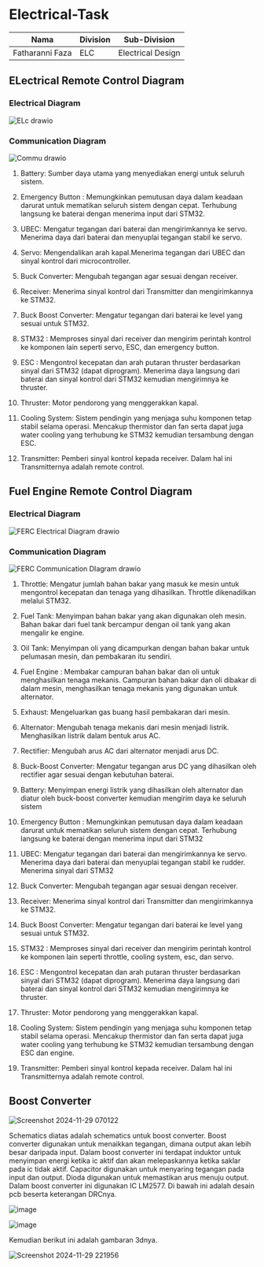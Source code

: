 # Electrical-Task

| Nama  | Division        | Sub-Division  |
| ----- | ---------- | ---------- |
| Fatharanni Faza   | ELC | Electrical Design |

## ELectrical Remote Control Diagram
### Electrical Diagram
![ELc drawio](https://github.com/user-attachments/assets/88c3058d-a142-4aeb-99b8-889ba25249a0)
### Communication Diagram
![Commu  drawio](https://github.com/user-attachments/assets/7052c500-6b4e-4505-b896-3969f69fbddd)

1. Battery: Sumber daya utama yang menyediakan energi untuk seluruh sistem.

2. Emergency Button : Memungkinkan pemutusan daya dalam keadaan darurat untuk mematikan seluruh sistem dengan cepat. Terhubung langsung ke baterai dengan menerima input dari STM32.

3. UBEC: Mengatur tegangan dari baterai dan mengirimkannya ke servo. Menerima daya dari baterai dan menyuplai tegangan stabil ke servo.

4. Servo: Mengendalikan arah kapal.Menerima tegangan dari UBEC dan sinyal kontrol dari microcontroller.

5. Buck Converter: Mengubah tegangan agar sesuai dengan receiver.

6. Receiver: Menerima sinyal kontrol dari Transmitter dan mengirimkannya ke STM32.

7. Buck Boost Converter: Mengatur tegangan dari baterai ke level yang sesuai untuk STM32.

8. STM32 : Memproses sinyal dari receiver dan mengirim perintah kontrol ke komponen lain seperti servo, ESC, dan emergency button.

9. ESC : Mengontrol kecepatan dan arah putaran thruster berdasarkan sinyal dari STM32 (dapat diprogram).
Menerima daya langsung dari baterai dan sinyal kontrol dari STM32 kemudian mengirimnya ke thruster.

10. Thruster: Motor pendorong yang menggerakkan kapal.

11. Cooling System: Sistem pendingin yang menjaga suhu komponen tetap stabil selama operasi.
Mencakup thermistor dan fan serta dapat juga water cooling yang terhubung ke STM32 kemudian tersambung dengan ESC.

12. Transmitter: Pemberi sinyal kontrol kepada receiver. Dalam hal ini Transmitternya adalah remote control.

## Fuel Engine Remote Control Diagram
### Electrical Diagram
![FERC Electrical Diagram drawio](https://github.com/user-attachments/assets/6e45734b-9e71-4c4e-80f1-aff560ab3e63)
### Communication Diagram
![FERC Communication DIagram drawio](https://github.com/user-attachments/assets/d8974c97-9d6c-440a-847b-9740d89abc3b)

1. Throttle: Mengatur jumlah bahan bakar yang masuk ke mesin untuk mengontrol kecepatan dan tenaga yang dihasilkan. Throttle dikenadilkan melalui STM32.

2. Fuel Tank: Menyimpan bahan bakar yang akan digunakan oleh mesin. Bahan bakar dari fuel tank bercampur dengan oil tank yang akan mengalir ke engine.

3. Oil Tank: Menyimpan oli yang dicampurkan dengan bahan bakar untuk pelumasan mesin, dan pembakaran itu sendiri.

4. Fuel Engine : Membakar campuran bahan bakar dan oli untuk menghasilkan tenaga mekanis. Campuran bahan bakar dan oli dibakar di dalam mesin, menghasilkan tenaga mekanis yang digunakan untuk alternator.

5. Exhaust: Mengeluarkan gas buang hasil pembakaran dari mesin.

6. Alternator: Mengubah tenaga mekanis dari mesin menjadi listrik. Menghasilkan listrik dalam bentuk arus AC.

7. Rectifier: Mengubah arus AC dari alternator menjadi arus DC.

8. Buck-Boost Converter: Mengatur tegangan arus DC yang dihasilkan oleh rectifier agar sesuai dengan kebutuhan baterai.

9. Battery: Menyimpan energi listrik yang dihasilkan oleh alternator dan diatur oleh buck-boost converter kemudian mengirim daya ke seluruh sistem

10. Emergency Button : Memungkinkan pemutusan daya dalam keadaan darurat untuk mematikan seluruh sistem dengan cepat. Terhubung langsung ke baterai dengan menerima input dari STM32

11. UBEC: Mengatur tegangan dari baterai dan mengirimkannya ke servo. Menerima daya dari baterai dan menyuplai tegangan stabil ke rudder. Menerima sinyal dari STM32

12. Buck Converter: Mengubah tegangan agar sesuai dengan receiver.

13. Receiver: Menerima sinyal kontrol dari Transmitter dan mengirimkannya ke STM32.

14. Buck Boost Converter: Mengatur tegangan dari baterai ke level yang sesuai untuk STM32.

15. STM32 : Memproses sinyal dari receiver dan mengirim perintah kontrol ke komponen lain seperti throttle, cooling system, esc, dan servo.

16. ESC : Mengontrol kecepatan dan arah putaran thruster berdasarkan sinyal dari STM32 (dapat diprogram).
Menerima daya langsung dari baterai dan sinyal kontrol dari STM32 kemudian mengirimnya ke thruster.

17. Thruster: Motor pendorong yang menggerakkan kapal.

18. Cooling System: Sistem pendingin yang menjaga suhu komponen tetap stabil selama operasi.
Mencakup thermistor dan fan serta dapat juga water cooling yang terhubung ke STM32 kemudian tersambung dengan ESC dan engine.

19. Transmitter: Pemberi sinyal kontrol kepada receiver. Dalam hal ini Transmitternya adalah remote control.

## Boost Converter

![Screenshot 2024-11-29 070122](https://github.com/user-attachments/assets/4db406d0-5111-4935-b6f7-76c7493914bb)


Schematics diatas adalah schematics untuk boost converter. Boost converter digunakan untuk menaikkan tegangan, dimana output akan lebih besar daripada input. Dalam boost converter ini terdapat induktor untuk menyimpan energi ketika ic aktif dan akan melepaskannya ketika saklar pada ic tidak aktif. Capacitor digunakan untuk menyaring tegangan pada input dan output. Dioda digunakan untuk memastikan arus menuju output. Dalam boost converter ini digunakan IC LM2577. Di bawah ini adalah desain pcb beserta keterangan DRCnya.

![image](https://github.com/user-attachments/assets/c9a7b1cd-7816-4219-9faa-3eba143f6793)

![image](https://github.com/user-attachments/assets/71919d6e-8589-4998-b7fd-d655dc2032cc)

Kemudian berikut ini adalah gambaran 3dnya.

![Screenshot 2024-11-29 221956](https://github.com/user-attachments/assets/fac39326-c1e0-4d4d-b480-1f2909e7e878)



